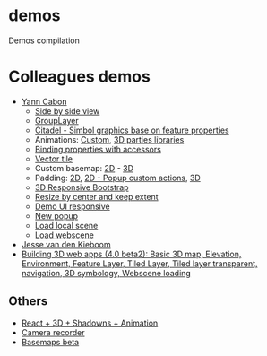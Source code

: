 # demos
Demos compilation

# Colleagues demos
* [Yann Cabon](https://github.com/ycabon/presentations)
  * [Side by side view](http://ycabon.github.io/presentations/2015-berlin-js-api4-whats-new/demos/accessor/side-by-side.html)
  * [GroupLayer](https://ycabon.github.io/presentations/2015-berlin-js-api4-whats-new/demos/grouplayer/index.html)
  * [Citadel - Simbol graphics base on feature properties](http://ycabon.github.io/presentations/2015-berlin-js-api4-whats-new/demos/visualization/epic-citadel.html)
  * Animations: [Custom](https://ycabon.github.io/presentations/2015-berlin-js-api4-whats-new/demos/animation/random.html), [3D parties libraries](https://ycabon.github.io/presentations/2015-berlin-js-api4-whats-new/demos/animation/tweenjs.html)
  * [Binding properties with accessors](http://ycabon.github.io/presentations/2015-berlin-js-api4-whats-new/demos/integration/dbind.html)
  * [Vector tile](http://ycabon.github.io/presentations/2015-berlin-js-api4-whats-new/demos/vectortiles/vectortile.html)
  * Custom basemap: [2D](http://ycabon.github.io/presentations/2015-berlin-js-api4-whats-new/demos/basemap/2d-custom.html) - [3D](http://ycabon.github.io/presentations/2015-berlin-js-api4-whats-new/demos/basemap/3d.html)
  * Padding: [2D](http://ycabon.github.io/presentations/2015-berlin-js-api4-whats-new/demos/padding/2d.html), [2D - Popup custom actions](http://ycabon.github.io/presentations/2015-berlin-js-api4-whats-new/demos/popup/popup-custom-actions.html), [3D](http://ycabon.github.io/presentations/2015-berlin-js-api4-whats-new/demos/padding/3d.html)
  * [3D Responsive Bootstrap](http://ycabon.github.io/presentations/2015-berlin-js-api4-whats-new/demos/resizing/responsive-bootstrap.html)
  * [Resize by center and keep extent](http://ycabon.github.io/presentations/2015-berlin-js-api4-whats-new/demos/resizing/manual-resize.html)
  * [Demo UI responsive](http://ycabon.github.io/presentations/2015-berlin-js-api4-whats-new/demos/ui/responsive.html)
  * [New popup](http://ycabon.github.io/presentations/2015-berlin-js-api4-whats-new/demos/popup/popup.html)
  * [Load local scene](http://ycabon.github.io/presentations/2015-berlin-js-api4-whats-new/demos/webscene/local.html)
  * [Load webscene](http://ycabon.github.io/presentations/2015-berlin-js-api4-whats-new/demos/webscene/slides.html)
* [Jesse van den Kieboom](https://github.com/jkieboom)
 * [Building 3D web apps (4.0 beta2): Basic 3D map, Elevation, Environment, Feature Layer, Tiled Layer, Tiled layer transparent, navigation, 3D symbology, Webscene loading](https://ycabon.github.io/presentations/2015-berlin-js-api4-building-3d-web-apps/demos/)

## Others
* [React + 3D + Shadowns + Animation](http://jsbin.com/togemadodo/1/edit?html,js,output)
* [Camera recorder](http://output.jsbin.com/donujo)
* [Basemaps beta](http://basemapsbeta.arcgis.com/preview/app/index.html)
